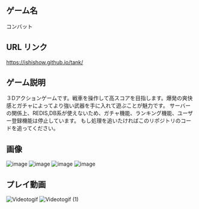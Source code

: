 ## ゲーム名

コンバット

## URL リンク

https://ishishow.github.io/tank/

## ゲーム説明
３Dアクションゲームです。戦車を操作して高スコアを目指します。爆発の爽快感とガチャによってより強い武器を手に入れて遊ぶことが魅力です。
サーバーの関係上、REDIS,DB系が使えないため、ガチャ機能、ランキング機能、ユーザー登録機能は停止しています。
もし処理を追いたければこのリポジトリのコードを追ってください。

## 画像
![image](https://user-images.githubusercontent.com/50270988/111263343-0ea03300-8669-11eb-9b29-ed444bceea60.png)
![image](https://user-images.githubusercontent.com/50270988/111263275-ef090a80-8668-11eb-9993-91dbd55b93e7.png)
![image](https://user-images.githubusercontent.com/50270988/111263283-f6301880-8668-11eb-860c-a7fd522ea5d9.png)
![image](https://user-images.githubusercontent.com/50270988/111263402-28da1100-8669-11eb-8f4a-40d1647a9a7e.png)

## プレイ動画
![Videotogif](https://user-images.githubusercontent.com/50270988/111263785-c59cae80-8669-11eb-94ff-4c45d8b3888e.gif)
![Videotogif (1)](https://user-images.githubusercontent.com/50270988/111264027-30e68080-866a-11eb-80bc-3a8a5e4740fb.gif)
